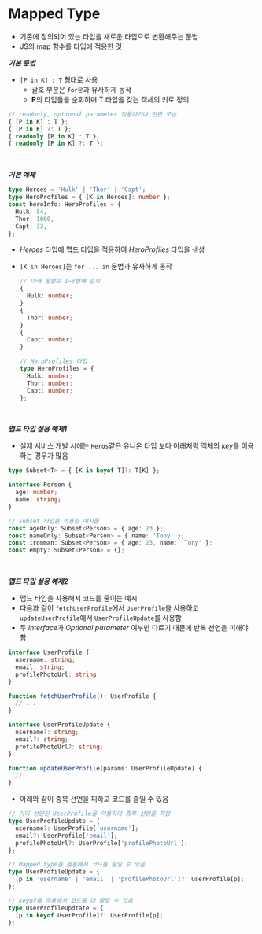 # **Mapped Type**

- 기존에 정의되어 있는 타입을 새로운 타입으로 변환해주는 문법
- JS의 map 함수를 타입에 적용한 것

**_기본 문법_**

- `[P in K] : T` 형태로 사용
  - 괄호 부분은 `for문`과 유사하게 동작
  - **P**의 타입들을 순회하며 T 타입을 갖는 객체의 키로 정의

```ts
// readonly, optional parameter 적용하거나 안한 모습
{ [P in K] : T };
{ [P in K] ?: T };
{ readonly [P in K] : T };
{ readonly [P in K] ?: T };
```

<br>

**_기본 예제_**

```ts
type Heroes = 'Hulk' | 'Thor' | 'Capt';
type HeroProfiles = { [K in Heroes]: number };
const heroInfo: HeroProfiles = {
  Hulk: 54,
  Thor: 1000,
  Capt: 33,
};
```

- _Heroes_ 타입에 맵드 타입을 적용하여 _HeroProfiles_ 타입을 생성
- `[K in Heroes]`는 `for ... in` 문법과 유사하게 동작

  ```ts
  // 아래 줄별로 1~3번째 순회
  {
    Hulk: number;
  }
  {
    Thor: number;
  }
  {
    Capt: number;
  }

  // HeroProfiles 타입
  type HeroProfiles = {
    Hulk: number;
    Thor: number;
    Capt: number;
  };
  ```

<br>

**_맵드 타입 실용 예제1_**

- 실제 서비스 개발 시에는 `Heros`같은 유니온 타입 보다 아래처럼 객체의 *key*를 이용하는 경우가 많음

```ts
type Subset<T> = { [K in keyof T]?: T[K] };

interface Person {
  age: number;
  name: string;
}

// Subset 타입을 적용한 예시들
const ageOnly: Subset<Person> = { age: 23 };
const nameOnly: Subset<Person> = { name: 'Tony' };
const ironman: Subset<Person> = { age: 23, name: 'Tony' };
const empty: Subset<Person> = {};
```

<br>

**_맵드 타입 실용 예제2_**

- 맵드 타입을 사용해서 코드를 줄이는 예시
- 다음과 같이 `fetchUserProfile`에서 `UserProfile`을 사용하고 `updateUserProfile`에서 `UserProfileUpdate`를 사용함
- 두 *interface*가 _Optional parameter_ 여부만 다르기 때문에 반복 선언을 피해야 함

```ts
interface UserProfile {
  username: string;
  email: string;
  profilePhotoUrl: string;
}

function fetchUserProfile(): UserProfile {
  // ...
}

interface UserProfileUpdate {
  username?: string;
  email?: string;
  profilePhotoUrl?: string;
}

function updateUserProfile(params: UserProfileUpdate) {
  // ...
}
```

- 아래와 같이 중복 선언을 피하고 코드를 줄일 수 있음

```ts
// 이미 선언된 UserProfile을 이용하여 중복 선언을 피함
type UserProfileUpdate = {
  username?: UserProfile['username'];
  email?: UserProfile['email'];
  profilePhotoUrl?: UserProfile['profilePhotoUrl'];
};

// Mapped type을 활용해서 코드를 줄일 수 있음
type UserProfileUpdate = {
  [p in 'username' | 'email' | 'profilePhotoUrl']?: UserProfile[p];
};

// keyof를 적용해서 코드를 더 줄일 수 있음
type UserProfileUpdtate = {
  [p in keyof UserProfile]?: UserProfile[p];
};
```
